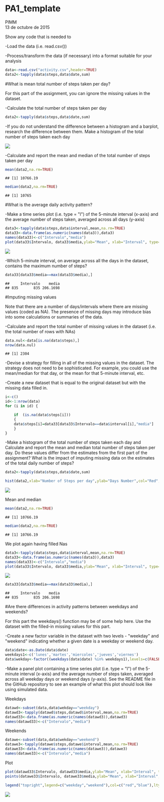 # PA1_template
PIMM  
13 de octubre de 2015  

Show any code that is needed to

-Load the data (i.e. read.csv())

-Process/transform the data (if necessary) into a format suitable for your analysis


```r
data<-read.csv("activity.csv",header=TRUE)
data2<-tapply(data$steps,data$date,sum)
```

#What is mean total number of steps taken per day?

For this part of the assignment, you can ignore the missing values in the dataset.

-Calculate the total number of steps taken per day


```r
data2<-tapply(data$steps,data$date,sum)
```

-If you do not understand the difference between a histogram and a barplot, research the difference between them. Make a histogram of the total number of steps taken each day

![](PA1_template_files/figure-html/unnamed-chunk-3-1.png) 

-Calculate and report the mean and median of the total number of steps taken per day


```r
mean(data2,na.rm=TRUE)
```

```
## [1] 10766.19
```

```r
median(data2,na.rm=TRUE)
```

```
## [1] 10765
```

#What is the average daily activity pattern?

-Make a time series plot (i.e. type = "l") of the 5-minute interval (x-axis) and the average number of steps taken, averaged across all days (y-axis)


```r
data3<-tapply(data$steps,data$interval,mean,na.rm=TRUE)
data33<-data.frame(as.numeric(names(data3)),data3)
names(data33)<-c("Intervalo","media")
plot(data33$Intervalo, data33$media,ylab="Mean", xlab="Interval", type="l")
```

![](PA1_template_files/figure-html/unnamed-chunk-5-1.png) 

-Which 5-minute interval, on average across all the days in the dataset, contains the maximum number of steps?



```r
data33[data33$media==max(data33$media),]
```

```
##     Intervalo    media
## 835       835 206.1698
```

#Imputing missing values

Note that there are a number of days/intervals where there are missing values (coded as NA). The presence of missing days may introduce bias into some calculations or summaries of the data.

-Calculate and report the total number of missing values in the dataset (i.e. the total number of rows with NAs)


```r
data.nul<-data[is.na(data$steps),]
nrow(data.nul)
```

```
## [1] 2304
```

-Devise a strategy for filling in all of the missing values in the dataset. The strategy does not need to be sophisticated. For example, you could use the mean/median for that day, or the mean for that 5-minute interval, etc.


-Create a new dataset that is equal to the original dataset but with the missing data filled in.



```r
i<-c()
id<-1:nrow(data)
for (i in id) {

    if  (is.na(data$steps[i])) 
	{
	data$steps[i]=data33[data33$Intervalo==data$interval[i],"media"] 
	}
}
```

-Make a histogram of the total number of steps taken each day and Calculate and report the mean and median total number of steps taken per day. Do these values differ from the estimates from the first part of the assignment? What is the impact of imputing missing data on the estimates of the total daily number of steps?


```r
data2<-tapply(data$steps,data$date,sum)

hist(data2,xlab="Number of Steps per day",ylab="Days Number",col="Red",main="Step Histogram (NAs filled)")
```

![](PA1_template_files/figure-html/unnamed-chunk-9-1.png) 

Mean and median


```r
mean(data2,na.rm=TRUE)
```

```
## [1] 10766.19
```

```r
median(data2,na.rm=TRUE)
```

```
## [1] 10766.19
```

We plot again having filled Nas 


```r
data3<-tapply(data$steps,data$interval,mean,na.rm=TRUE)
data33<-data.frame(as.numeric(names(data3)),data3)
names(data33)<-c("Intervalo","media")
plot(data33$Intervalo, data33$media,ylab="Mean", xlab="Interval", type="l")
```

![](PA1_template_files/figure-html/unnamed-chunk-11-1.png) 

```r
data33[data33$media==max(data33$media),]
```

```
##     Intervalo    media
## 835       835 206.1698
```

#Are there differences in activity patterns between weekdays and weekends?

For this part the weekdays() function may be of some help here. Use the dataset with the filled-in missing values for this part.

-Create a new factor variable in the dataset with two levels - "weekday" and "weekend" indicating whether a given date is a weekday or weekend day.


```r
data$date<-as.Date(data$date)
weekdays1<-c('lunes','martes','miercoles','jueves','viernes')
data$wekday<-factor((weekdays(data$date) %in% weekdays1),levels=c(FALSE,TRUE), labels=c('weekend','weekday'))
```

-Make a panel plot containing a time series plot (i.e. type = "l") of the 5-minute interval (x-axis) and the average number of steps taken, averaged across all weekday days or weekend days (y-axis). See the README file in the GitHub repository to see an example of what this plot should look like using simulated data.

Weekdays


```r
datawd<-subset(data,data$wekday=="weekday")
datawd3<-tapply(datawd$steps,datawd$interval,mean,na.rm=TRUE)
datawd33<-data.frame(as.numeric(names(datawd3)),datawd3)
names(datawd33)<-c("Intervalo","media")
```

Weekends


```r
datawe<-subset(data,data$wekday=="weekend")
datawe3<-tapply(datawe$steps,datawe$interval,mean,na.rm=TRUE)
datawe33<-data.frame(as.numeric(names(datawe3)),datawe3)
names(datawe33)<-c("Intervalo","media")
```

Plot

```r
plot(datawd33$Intervalo, datawd33$media,ylab="Mean", xlab="Interval", type="l",col="red")
points(datawe33$Intervalo, datawe33$media,ylab="Mean", xlab="Interval", type="l",col="blue")

legend("topright",legend=c("weekday","weekend"),col=c("red","blue"),lty=c(1,1))
```

![](PA1_template_files/figure-html/unnamed-chunk-15-1.png) 
